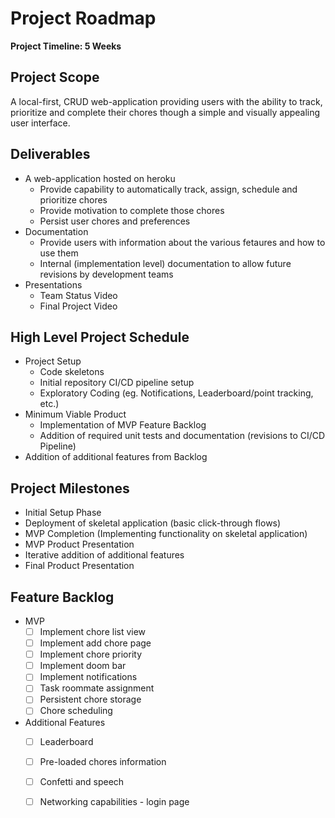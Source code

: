 # Project Roadmap

**Project Timeline: 5 Weeks**

## Project Scope

A local-first, CRUD web-application providing users with the ability to track, prioritize and complete their chores though a simple and visually appealing user interface.

## Deliverables

- A web-application hosted on heroku
  - Provide capability to automatically track, assign, schedule and prioritize chores
  - Provide motivation to complete those chores
  - Persist user chores and preferences
- Documentation
  - Provide users with information about the various fetaures and how to use them
  - Internal (implementation level) documentation to allow future revisions by development teams
- Presentations
  - Team Status Video
  - Final Project Video

## High Level Project Schedule

- Project Setup
  - Code skeletons
  - Initial repository CI/CD pipeline setup
  - Exploratory Coding (eg. Notifications, Leaderboard/point tracking, etc.)
- Minimum Viable Product
  - Implementation of MVP Feature Backlog
  - Addition of required unit tests and documentation (revisions to CI/CD Pipeline)
- Addition of additional features from Backlog

## Project Milestones

- Initial Setup Phase
- Deployment of skeletal application (basic click-through flows)
- MVP Completion (Implementing functionality on skeletal application)
- MVP Product Presentation
- Iterative addition of additional features
- Final Product Presentation

## Feature Backlog
- MVP
  - [ ] Implement chore list view
  - [ ] Implement add chore page
  - [ ] Implement chore priority
  - [ ] Implement doom bar
  - [ ] Implement notifications
  - [ ] Task roommate assignment
  - [ ] Persistent chore storage
  - [ ] Chore scheduling
- Additional Features
  - [ ] Leaderboard
  - [ ] Pre-loaded chores information
  - [ ] Confetti and speech
  - [ ] Networking capabilities - login page


